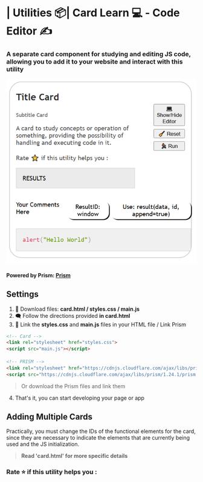 # | Utilities 📦| Card Learn 💻 - Code Editor ✍


### A separate card component for studying and editing JS code, allowing you to add it to your website and interact with this utility

![A preview of the card](preview.png)

#### Powered by __Prism__: [Prism](https://prismjs.com/)

## Settings
1. 🔽 Download files: __card.html / styles.css / main.js__
2. 🗨 Follow the directions provided __in card.html__
3. 📎 Link the __styles.css__ and __main.js__ files in your HTML file / Link Prism
````html
<!-- Card -->
<link rel="stylesheet" href="styles.css">
<script src="main.js"></script>

<!-- PRISM -->
<link rel="stylesheet" href="https://cdnjs.cloudflare.com/ajax/libs/prism/1.24.1/themes/prism.min.css" />
<script src="https://cdnjs.cloudflare.com/ajax/libs/prism/1.24.1/prism.min.js"></script>
````
> Or download the Prism files and link them
4. That's it, you can start developing your page or app

## Adding Multiple Cards
Practically, you must change the IDs of the functional elements for the card, since they are necessary to indicate the elements that are currently being used and the JS initialization.

>__Read 'card.html' for more specific details__

### Rate ⭐ if this utility helps you :
